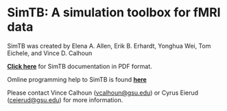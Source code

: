 # SimTB: A simulation toolbox for fMRI data
SimTB was created by Elena A. Allen, Erik B. Erhardt, Yonghua Wei, Tom Eichele, and Vince D. Calhoun

[**Click here**](https://github.com/trendscenter/simtb/blob/master/docs/2011_simtb_manual_v18.pdf) for SimTB documentation in PDF format.

Omline programming help to SimTB is found [**here**](https://trendscenter.org/trends/software/simtb/docs/htmldoc/index.html)

Please contact Vince Calhoun (vcalhoun@gsu.edu) or Cyrus Eierud (ceierud@gsu.edu) for more information.
